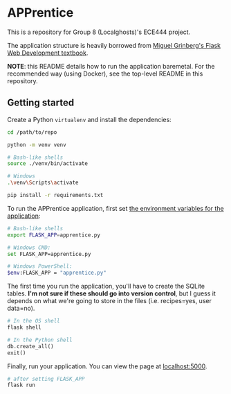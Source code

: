 # APPrentice

This is a repository for Group 8 (Localghosts)'s ECE444 project. 

The application structure is heavily borrowed from [Miguel Grinberg's Flask Web Development textbook](https://github.com/miguelgrinberg/flasky).

**NOTE**: this README details how to run the application baremetal. For the recommended way (using Docker), see the top-level README in this repository.

## Getting started

Create a Python `virtualenv` and install the dependencies:

```sh
cd /path/to/repo

python -m venv venv

# Bash-like shells
source ./venv/bin/activate

# Windows
.\venv\Scripts\activate

pip install -r requirements.txt
```

To run the APPrentice application, first set [the environment variables for the application](https://flask.palletsprojects.com/en/1.1.x/cli/):

```sh
# Bash-like shells
export FLASK_APP=apprentice.py

# Windows CMD:
set FLASK_APP=apprentice.py

# Windows PowerShell:
$env:FLASK_APP = "apprentice.py"
```
The first time you run the application, you'll have to create the SQLite tables. **I'm not sure if these should go into version control**, but I guess it depends on what we're going to store in the files (i.e. recipes=yes, user data=no).

```python
# In the OS shell
flask shell

# In the Python shell
db.create_all()
exit()
```

Finally, run your application. You can view the page at [localhost:5000](http://localhost:5000/).

```sh
# after setting FLASK_APP
flask run
```
